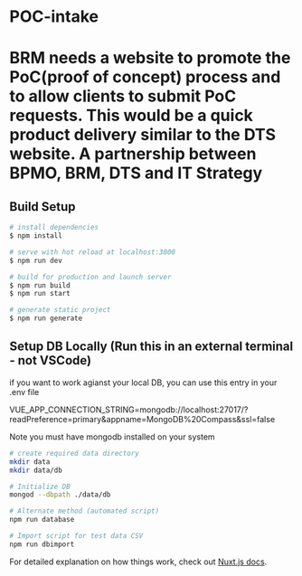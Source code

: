 # POC-intake

	
# BRM needs a website to promote the PoC(proof of concept) process and to allow clients to submit PoC requests.  This would be a quick product delivery similar to the DTS website.  A partnership between BPMO, BRM, DTS and IT Strategy

> 

## Build Setup 

``` bash
# install dependencies
$ npm install

# serve with hot reload at localhost:3000
$ npm run dev

# build for production and launch server
$ npm run build
$ npm run start

# generate static project
$ npm run generate
```

## Setup DB Locally (Run this in an external terminal - not VSCode)

if you want to work agianst your local DB, you can use this entry in your .env file

VUE_APP_CONNECTION_STRING=mongodb://localhost:27017/?readPreference=primary&appname=MongoDB%20Compass&ssl=false

Note you must have mongodb installed on your system

```bash
# create required data directory
mkdir data
mkdir data/db

# Initialize DB
mongod --dbpath ./data/db

# Alternate method (automated script)
npm run database

# Import script for test data CSV
npm run dbimport
```

For detailed explanation on how things work, check out [Nuxt.js docs](https://nuxtjs.org).
